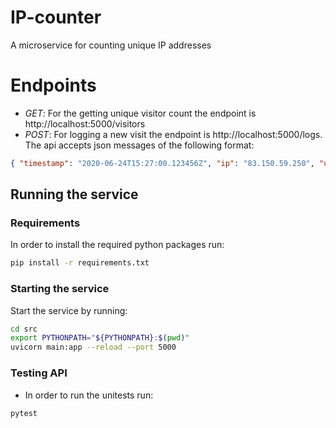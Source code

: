 # IP-counter
A microservice for counting unique IP addresses

# Endpoints

- *GET*: For the getting unique visitor count  the endpoint is http://localhost:5000/visitors
- *POST*: For logging a new visit the endpoint is http://localhost:5000/logs. The api accepts json messages of
the following format:

```json
{ "timestamp": "2020-06-24T15:27:00.123456Z", "ip": "83.150.59.250", "url": ... }
```

## Running the service
### Requirements

In order to install the required python packages run:

```bash
pip install -r requirements.txt
```

### Starting the service

Start the service by running:

```bash
cd src
export PYTHONPATH="${PYTHONPATH}:$(pwd)"
uvicorn main:app --reload --port 5000
```

### Testing API

- In order to run the unitests run:

```bash
pytest
```

